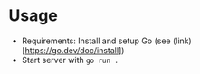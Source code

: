 # Usage

- Requirements: Install and setup Go (see (link)[https://go.dev/doc/install])
- Start server with `go run .`
